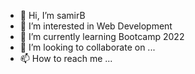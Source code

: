 - 👋 Hi, I’m samirB
- 👀 I’m interested in Web Development
- 🌱 I’m currently learning Bootcamp 2022
- 💞️ I’m looking to collaborate on ...
- 📫 How to reach me ...

<!---
samirB is a ✨ special ✨ repository because its `README.md` (this file) appears on your GitHub profile.
You can click the Preview link to take a look at your changes.
--->
